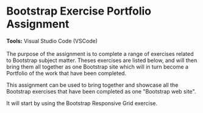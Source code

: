 # Bootstrap Exercise Portfolio Assignment
**Tools:** Visual Studio Code (VSCode) <br><br>
The purpose of the assignment is to complete a range of exercises related to Bootstrap subject matter. Theses exercises are listed below, and will then bring them all together as one Bootstrap site which will in turn become a Portfolio of the work that have been completed.

This assignment can be used to bring together and showcase all the Bootstrap exercises that have been completed as one "Bootstrap web site".

It will start by using the Bootstrap Responsive Grid exercise.



<!-- Hands-on experience with HTML and CSS. This projects is a bootstrap project during my Web Development course. In class, we were to choose a content of our choice, and I specifically chose music as my content/theme. <br><br>
Working on this project was tedious. Although, it helped me to consolidate the lessons I had learnt. It also enabled me discover new methods to build my website which was not a part of the lesson, but has earned me the recognition of my skills and creativity in my class. -->

